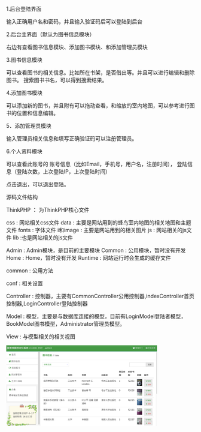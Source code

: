 1.后台登陆界面
 
输入正确用户名和密码，并且输入验证码后可以登陆到后台

2.后台主界面（默认为图书信息模块）
 
右边有查看图书信息模块、添加图书模块、和添加管理员模块

3.图书信息模块
 
可以查看图书的相关信息。比如所在书架，是否借出等。并且可以进行编辑和删除图书。
搜索图书书名，可以得到搜索结果。


4.添加图书模块



 
 

可以添加新的图书，并且附有可以拖动查看，和缩放的室内地图，可以参考进行图书的位置和信息编辑。

5．添加管理员模块
 
输入管理员相关信息和填写正确验证码可以注册管理员。

6.个人资料模块
 



可以查看此账号的
账号信息（比如Email，手机号，用户名，注册时间），
登陆信息（登陆次数，上次登陆IP，上次登陆时间）

 
点击退出，可以退出登陆。


源码文件结构


 
ThinkPHP ： 为ThinkPHP核心文件
 
css : 网站相关css文件
data : 主要是网站用到的蜂鸟室内地图的相关地图和主题文件
fonts : 字体文件
i和image : 主要是网站用到的相关图片
js : 网站相关的js文件
lib :也是网站相关的js文件
 
Admin : Admin模块，是目前的主要模块
Common : 公用模块，暂时没有开发
Home : Home，暂时没有开发
Runtime : 网站运行时会生成的缓存文件

 
common : 公用方法

conf : 相关设置

Controller : 控制器，主要有CommonController公用控制器,indexController首页控制器,LoginController登陆控制器

Model : 模型，主要是与数据库连接的模型，目前有LoginModel登陆者模型，BookModel图书模型，Administrator管理员模型。

View : 与模型相关的相关视图

<img src="https://github.com/Cshiyuan/LibraryWeb/blob/master/image/D310DAA6-7A12-4EFB-91A3-93D2BFDEDF72.png" width = "80%" />

